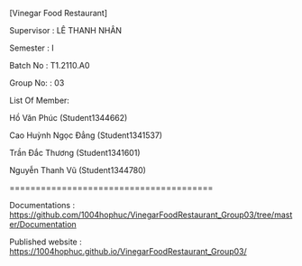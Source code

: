 [Vinegar Food Restaurant]

Supervisor : LÊ THANH NHÂN

Semester : I

Batch No : T1.2110.A0

Group No: : 03

List Of Member:

Hồ Văn Phúc (Student1344662)

Cao Huỳnh Ngọc Đẳng (Student1341537)

Trần Đắc Thương (Student1341601)

Nguyễn Thanh Vũ (Student1344780)

=======================================

Documentations : https://github.com/1004hophuc/VinegarFoodRestaurant_Group03/tree/master/Documentation

Published website : https://1004hophuc.github.io/VinegarFoodRestaurant_Group03/
